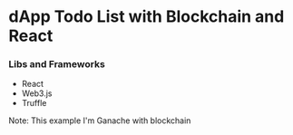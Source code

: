 # dApp Todo List with Blockchain and React

### Libs and Frameworks

- React
- Web3.js
- Truffle

Note: This example I'm Ganache with blockchain

